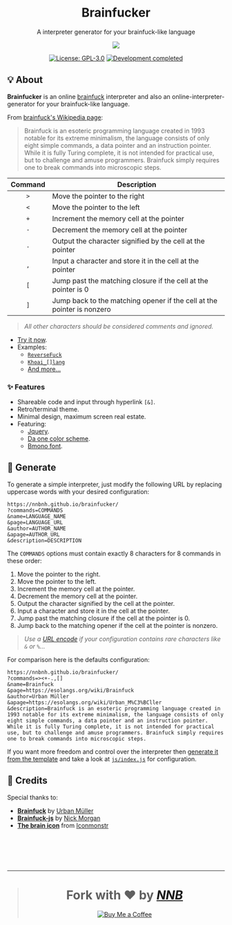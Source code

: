 <h1 align="center">Brainfucker</h1>
<p align="center">A interpreter generator for your brainfuck-like language</p>
<p align="center"><img src="https://iconmonstr.com/wp-content/g/gd/makefg.php?i=../assets/preview/2017/png/iconmonstr-idea-11.png&r=255&g=148&b=112"></p>
<p align="center"><a href="https://github.com/NNBnh/brainfucker/blob/main/LICENSE"><img src="https://img.shields.io/badge/license-unlicense-%23B3684F.svg?labelColor=585858&style=for-the-badge&logoColor=FFFFFF" alt="License: GPL-3.0"></a> <a href="https://gist.github.com/NNBnh/9ef453aba3efce26046e0d3119dab5a7#development-completed"><img src="https://img.shields.io/badge/development-completed-%23B3684F.svg?labelColor=585858&style=for-the-badge&logoColor=FFFFFF" alt="Development completed"></a></p>

## 💡 About
**Brainfucker** is an online [brainfuck](https://esolangs.org/wiki/Brainfuck) interpreter and also an online-interpreter-generator for your brainfuck-like language.

From [brainfuck's Wikipedia page](https://wikiless.org/wiki/Brainfuck):

> Brainfuck is an esoteric programming language created in 1993 notable for its extreme minimalism, the language consists of only eight simple commands, a data pointer and an instruction pointer.
> While it is fully Turing complete, it is not intended for practical use, but to challenge and amuse programmers. Brainfuck simply requires one to break commands into microscopic steps.

| Command | Description                                                            |
| :-----: | ---------------------------------------------------------------------- |
| `>`     | Move the pointer to the right                                          |
| `<`     | Move the pointer to the left                                           |
| `+`     | Increment the memory cell at the pointer                               |
| `-`     | Decrement the memory cell at the pointer                               |
| `.`     | Output the character signified by the cell at the pointer              |
| `,`     | Input a character and store it in the cell at the pointer              |
| `[`     | Jump past the matching closure if the cell at the pointer is 0         |
| `]`     | Jump back to the matching opener if the cell at the pointer is nonzero |

> *All other characters should be considered comments and ignored.*

- [Try it now](https://nnbnh.github.io/brainfucker).
- Examples:
  - [`ReverseFuck`](https://nnbnh.github.io/brainfucker/?commands=%3C%3E-+,.][&name=ReverseFuck&page=https://sourceforge.net/projects/reversef&author=Juraj%20Borza&apage=https://esolangs.org/wiki/Juraj_Borza&description=ReverseFuck%20is%20a%20Brainfuck%20modification%20created%20by%20Juraj%20Borza%20in%202006,%20which%20uses%20%22reversed%22%20brainfuck%20operators.%20This%20means%20that%20operator%20+%20acts%20as%20-,%20%3C%20acts%20as%20%3E%20and%20vice%20versa.%20The%20reason%20for%20this%20is%20that%20brainfuck%20may%20be%20too%20easy%20to%20understand%20for%20people,%20as%20+%20increments%20the%20current%20cell%20and%20%3E%20increments%20the%20pointer.%20But%20when%20this%20is%20reversed,%20it%20is%20harder%20to%20make%20sense%20of%20it.)
  - [`Khoai_[]lang`](https://nnbnh.github.io/brainfucker/?commands=kha_oi[]&name=Khoai_[]lang&page=https://github.com/NNBnh/brainfucker&author=NNB&apage=https://github.com/NNBnh)
  - [And more...](https://github.com/NNBnh/brainfucker/discussions/3)

### ✨ Features
- Shareable code and input through hyperlink `[&]`.
- Retro/terminal theme.
- Minimal design, maximum screen real estate.
- Featuring:
  - [Jquery](https://jquery.com).
  - [Da one color scheme](https://github.com/NNBnh/da-one).
  - [Bmono font](https://github.com/NNBnh/bmono).

## 🚀 Generate

To generate a simple interpreter, just modify the following URL by replacing uppercase words with your desired configuration:

```
https://nnbnh.github.io/brainfucker/
?commands=COMMANDS
&name=LANGUAGE_NAME
&page=LANGUAGE_URL
&author=AUTHOR_NAME
&apage=AUTHOR_URL
&description=DESCRIPTION
```

The `COMMANDS` options must contain exactly 8 characters for 8 commands in these order:

1. Move the pointer to the right.
2. Move the pointer to the left.
3. Increment the memory cell at the pointer.
4. Decrement the memory cell at the pointer.
5. Output the character signified by the cell at the pointer.
6. Input a character and store it in the cell at the pointer.
7. Jump past the matching closure if the cell at the pointer is 0.
8. Jump back to the matching opener if the cell at the pointer is nonzero.

> *Use a [URL encode](https://www.urlencoder.io) if your configuration contains rare characters like `&` or `%`...*

For comparison here is the defaults configuration:

```
https://nnbnh.github.io/brainfucker/
?commands=><+-.,[]
&name=Brainfuck
&page=https://esolangs.org/wiki/Brainfuck
&author=Urban Müller
&apage=https://esolangs.org/wiki/Urban_M%C3%BCller
&description=Brainfuck is an esoteric programming language created in 1993 notable for its extreme minimalism, the language consists of only eight simple commands, a data pointer and an instruction pointer. While it is fully Turing complete, it is not intended for practical use, but to challenge and amuse programmers. Brainfuck simply requires one to break commands into microscopic steps.
```

If you want more freedom and control over the interpreter then [generate it from the template](https://github.com/NNBnh/brainfucker/generate)
and take a look at [`js/index.js`](https://github.com/NNBnh/brainfucker/blob/main/js/index.js#L3) for configuration.

## 💌 Credits
Special thanks to:
- [**Brainfuck**](https://esolangs.org/wiki/Brainfuck) by [Urban Müller](https://esolangs.org/wiki/Urban_M%C3%BCller)
- [**Brainfuck-js**](https://github.com/skilldrick/brainfuck-js) by [Nick Morgan](https://github.com/skilldrick)
- [**The brain icon**](https://iconmonstr.com/idea-11-svg) from [Iconmonstr](https://iconmonstr.com/)

<br><br><br><br>

---

> <h1 align="center">Fork with ❤️ by <a href="https://github.com/NNBnh"><i>NNB</i></a></h1>
>
> <p align="center"><a href="https://www.buymeacoffee.com/nnbnh"><img src="https://img.shields.io/badge/buy_me_a_coffee%20-%23FFC387.svg?logo=buy-me-a-coffee&logoColor=333333&style=for-the-badge" alt="Buy Me a Coffee"></a></p>
